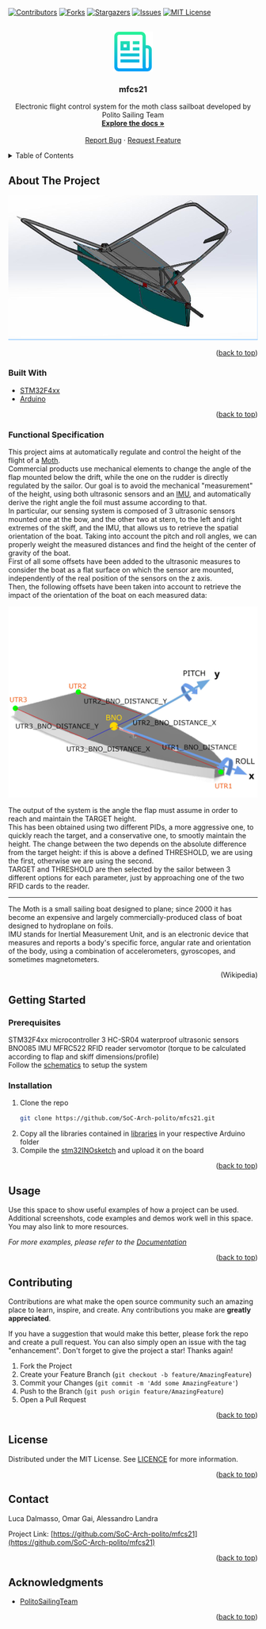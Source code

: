 <div id="top"></div>
<!--
*** Thanks for checking out the Best-README-Template. If you have a suggestion
*** that would make this better, please fork the repo and create a pull request
*** or simply open an issue with the tag "enhancement".
*** Don't forget to give the project a star!
*** Thanks again! Now go create something AMAZING! :D
-->



<!-- PROJECT SHIELDS -->
<!--
*** I'm using markdown "reference style" links for readability.
*** Reference links are enclosed in brackets [ ] instead of parentheses ( ).
*** See the bottom of this document for the declaration of the reference variables
*** for contributors-url, forks-url, etc. This is an optional, concise syntax you may use.
*** https://www.markdownguide.org/basic-syntax/#reference-style-links
-->
[![Contributors][contributors-shield]][contributors-url]
[![Forks][forks-shield]][forks-url]
[![Stargazers][stars-shield]][stars-url]
[![Issues][issues-shield]][issues-url]
[![MIT License][license-shield]][license-url]



<!-- PROJECT LOGO -->
<br />
<div align="center">
  <a href="https://github.com/SoC-Arch-polito/mfcs21">
    <img src="images/logo.png" alt="Logo" width="80" height="80">
  </a>

<h3 align="center">mfcs21</h3>

  <p align="center">
    Electronic flight control system for the moth class sailboat developed by Polito Sailing Team
    <br />
    <a href="https://github.com/SoC-Arch-polito/mfcs21"><strong>Explore the docs »</strong></a>
    <br />
    <br />
    <a href="https://github.com/SoC-Arch-polito/mfcs21/issues">Report Bug</a>
    ·
    <a href="https://github.com/SoC-Arch-polito/mfcs21/issues">Request Feature</a>
  </p>
</div>



<!-- TABLE OF CONTENTS -->
<details>
  <summary>Table of Contents</summary>
  <ol>
    <li>
      <a href="#about-the-project">About The Project</a>
      <ul>
        <li><a href="#built-with">Built With</a></li>
      </ul>
    </li>
    <li>
      <a href="#getting-started">Getting Started</a>
      <ul>
        <li><a href="#prerequisites">Prerequisites</a></li>
        <li><a href="#installation">Installation</a></li>
      </ul>
    </li>
    <li><a href="#usage">Usage</a></li>
    <li><a href="#roadmap">Roadmap</a></li>
    <li><a href="#contributing">Contributing</a></li>
    <li><a href="#license">License</a></li>
    <li><a href="#contact">Contact</a></li>
    <li><a href="#acknowledgments">Acknowledgments</a></li>
  </ol>
</details>



<!-- ABOUT THE PROJECT -->
## About The Project

[![Product Name Screen Shot][product-screenshot]](https://example.com)

<p align="right">(<a href="#top">back to top</a>)</p>



### Built With

* [STM32F4xx](https://www.st.com/en/microcontrollers-microprocessors/stm32f4-series.html)
* [Arduino](https://www.arduino.cc/)

<p align="right">(<a href="#top">back to top</a>)</p>


### Functional Specification

This project aims at automatically regulate and control the height of the flight of a <a href="#moth">Moth</a>.<br>
Commercial products use mechanical elements to change the angle of the flap mounted below the drift, while the one on the rudder is directly regulated by the sailor. Our goal is to avoid the mechanical "measurement" of the height, using both ultrasonic sensors and an <a href="imu">IMU</a>, and automatically derive the right angle the foil must assume according to that.<br>
In particular, our sensing system is composed of 3 ultrasonic sensors mounted one at the bow, and the other two at stern, to the left and right extremes of the skiff, and the IMU, that allows us to retrieve the spatial orientation of the boat. Taking into account the pitch and roll angles, we can properly weight the measured distances and find the height of the center of gravity of the boat.<br>
First of all some offsets have been added to the ultrasonic measures to consider the boat as a flat surface on which the sensor are mounted, independently of the real position of the sensors on the z axis.<br>
Then, the following offsets have been taken into account to retrieve the impact of the orientation of the boat on each measured data:

![Offset explanation](images/boatScheme.jpg)

The output of the system is the angle the flap must assume in order to reach and maintain the TARGET height.<br>
This has been obtained using two different PIDs, a more aggressive one, to quickly reach the target, and a conservative one, to smootly maintain the height.
The change between the two depends on the absolute difference from the target height: if this is above a defined THRESHOLD, we are using the first, otherwise we are using the second.<br>
TARGET and THRESHOLD are then selected by the sailor between 3 different options for each parameter, just by approaching one of the two RFID cards to the reader.

<hr>
<div id="moth">The Moth is a small sailing boat designed to plane; since 2000 it has become an expensive and largely commercially-produced class of boat designed to hydroplane on foils.</div>
<div id="imu">IMU stands for Inertial Measurement Unit, and is an electronic device that measures and reports a body's specific force, angular rate and orientation of the body, using a combination of accelerometers, gyroscopes, and sometimes magnetometers.</div>
<p align="right">(Wikipedia)</p>

<!-- GETTING STARTED -->
## Getting Started

### Prerequisites

STM32F4xx microcontroller
3 HC-SR04 waterproof ultrasonic sensors
BNO085 IMU
MFRC522 RFID reader
servomotor (torque to be calculated according to flap and skiff dimensions/profile)
<br>
Follow the [schematics](images/schematic.jpg) to setup the system

### Installation

1. Clone the repo
   ```sh
   git clone https://github.com/SoC-Arch-polito/mfcs21.git
   ```
2. Copy all the libraries contained in <a href="libraries">libraries</a> in your respective Arduino folder
3. Compile the <a href="src/stm32INOsketch/stm32INOsketch.ino">stm32INOsketch</a> and upload it on the board

<p align="right">(<a href="#top">back to top</a>)</p>



<!-- USAGE EXAMPLES -->
## Usage

Use this space to show useful examples of how a project can be used. Additional screenshots, code examples and demos work well in this space. You may also link to more resources.

_For more examples, please refer to the [Documentation](https://example.com)_

<p align="right">(<a href="#top">back to top</a>)</p>

<!-- CONTRIBUTING -->
## Contributing

Contributions are what make the open source community such an amazing place to learn, inspire, and create. Any contributions you make are **greatly appreciated**.

If you have a suggestion that would make this better, please fork the repo and create a pull request. You can also simply open an issue with the tag "enhancement".
Don't forget to give the project a star! Thanks again!

1. Fork the Project
2. Create your Feature Branch (`git checkout -b feature/AmazingFeature`)
3. Commit your Changes (`git commit -m 'Add some AmazingFeature'`)
4. Push to the Branch (`git push origin feature/AmazingFeature`)
5. Open a Pull Request

<p align="right">(<a href="#top">back to top</a>)</p>



<!-- LICENSE -->
## License

Distributed under the MIT License. See [LICENCE](LICENCE.txt) for more information.

<p align="right">(<a href="#top">back to top</a>)</p>



<!-- CONTACT -->
## Contact

Luca Dalmasso, Omar Gai, Alessandro Landra

Project Link: [https://github.com/SoC-Arch-polito/mfcs21](https://github.com/SoC-Arch-polito/mfcs21)

<p align="right">(<a href="#top">back to top</a>)</p>



<!-- ACKNOWLEDGMENTS -->
## Acknowledgments

* [PolitoSailingTeam](https://areeweb.polito.it/politosailingteam/)

<p align="right">(<a href="#top">back to top</a>)</p>



<!-- MARKDOWN LINKS & IMAGES -->
<!-- https://www.markdownguide.org/basic-syntax/#reference-style-links -->
[contributors-shield]: https://img.shields.io/github/contributors/SoC-Arch-polito/mfcs21.svg?style=for-the-badge
[contributors-url]: https://github.com/SoC-Arch-polito/mfcs21/graphs/contributors
[forks-shield]: https://img.shields.io/github/forks/SoC-Arch-polito/mfcs21.svg?style=for-the-badge
[forks-url]: https://github.com/SoC-Arch-polito/mfcs21/network/members
[stars-shield]: https://img.shields.io/github/stars/SoC-Arch-polito/mfcs21.svg?style=for-the-badge
[stars-url]: https://github.com/SoC-Arch-polito/mfcs21/stargazers
[issues-shield]: https://img.shields.io/github/issues/SoC-Arch-polito/mfcs21.svg?style=for-the-badge
[issues-url]: https://github.com/SoC-Arch-polito/mfcs21/issues
[license-shield]: https://img.shields.io/github/license/SoC-Arch-polito/mfcs21.svg?style=for-the-badge
[license-url]: https://github.com/SoC-Arch-polito/mfcs21/blob/master/LICENSE.txt
[product-screenshot]: images/frontView.jpeg